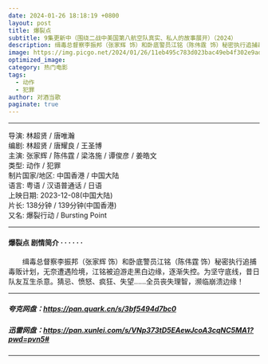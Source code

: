 ```yaml
---
date: 2024-01-26 18:18:19 +0800
layout: post
title: 爆裂点
subtitle: 9集更新中（围绕二战中美国第八航空队真实、私人的故事展开）（2024）
description: 缉毒总督察李振邦（张家辉 饰）和卧底警员江铭（陈伟霆 饰）秘密执行追捕毒贩计划，无奈遭遇险境，江铭被迫游走黑白边缘，逐渐失控。为坚守底线，昔日队友互生杀意。猜忌、愤怒、疯狂、失望……全员丧失理智，濒临崩溃边缘...
image: https://img.picgo.net/2024/01/26/11eb495c783d023bac49eb4f302e9ad9b42d7fc0bc4c68a1.webp
optimized_image:
category: 热门电影
tags:
  - 动作
  - 犯罪
author: 对酒当歌
paginate: true
---
```


---

导演: 林超贤 / 唐唯瀚  
编剧: 林超贤 / 唐耀良 / 王圣博  
主演: 张家辉 / 陈伟霆 / 梁洛施 / 谭俊彦 / 姜皓文  
类型: 动作 / 犯罪  
制片国家/地区: 中国香港 / 中国大陆  
语言: 粤语 / 汉语普通话 / 日语  
上映日期: 2023-12-08(中国大陆)  
片长: 138分钟 / 139分钟(中国香港)  
又名: 爆裂行动 / Bursting Point  

---

#### 爆裂点 剧情简介 · · · · · ·

　　缉毒总督察李振邦（张家辉 饰）和卧底警员江铭（陈伟霆 饰）秘密执行追捕毒贩计划，无奈遭遇险境，江铭被迫游走黑白边缘，逐渐失控。为坚守底线，昔日队友互生杀意。猜忌、愤怒、疯狂、失望……全员丧失理智，濒临崩溃边缘！

---

##### 夸克网盘：<https://pan.quark.cn/s/3bf5494d7bc0>

##### 迅雷网盘：<https://pan.xunlei.com/s/VNp373tD5EAewJcoA3cqNC5MA1?pwd=pvn5#>

---
